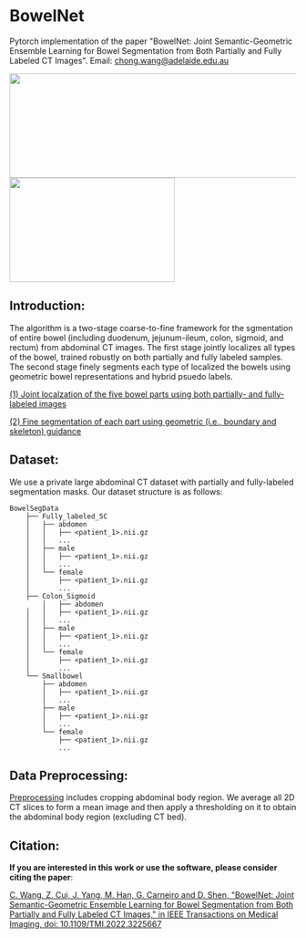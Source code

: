 # BowelNet


Pytorch implementation of the paper "BowelNet: Joint Semantic-Geometric Ensemble Learning for Bowel Segmentation from Both Partially and Fully Labeled CT Images". Email: chong.wang@adelaide.edu.au

<img width="523" height="183" src="https://github.com/runningcw/BowelNet/blob/master/bowel_fineseg/arch/pipeline.png"/></dev>
<img width="290" height="183" src="https://github.com/runningcw/BowelNet/blob/master/bowel_fineseg/arch/segmentors.png"/></dev>


## Introduction:

The algorithm is a two-stage coarse-to-fine framework for the sgmentation of entire bowel (including duodenum, jejunum-ileum, colon, sigmoid, and rectum) from abdominal CT images. The first stage jointly localizes all types of the bowel, trained robustly on both partially and fully labeled samples. The second stage finely segments each type of localized the bowels using geometric bowel representations and hybrid psuedo labels.

[(1) Joint localzation of the five bowel parts using both partially- and fully-labeled images](https://github.com/runningcw/BowelNet/tree/master/bowel_coarseseg)

[(2) Fine segmentation of each part using geometric (i.e., boundary and skeleton) guidance](https://github.com/runningcw/BowelNet/tree/master/bowel_fineseg)


## Dataset:

We use a private large abdominal CT dataset with partially and fully-labeled segmentation masks. Our dataset structure is as follows:

```
BowelSegData
	├── Fully_labeled_5C
	│	├── abdomen
	│	│   ├── <patient_1>.nii.gz
	│	│   ...
	│	├── male
	│	│   ├── <patient_1>.nii.gz
	│	│   ...
	│	└── female
	│	    ├── <patient_1>.nii.gz
	│	    ...
	├── Colon_Sigmoid
        │	├── abdomen
	│	│   ├── <patient_1>.nii.gz
	│	│   ...
	│	├── male
	│	│   ├── <patient_1>.nii.gz
	│	│   ...
	│	└── female
	│	    ├── <patient_1>.nii.gz
	│	    ...
	└── Smallbowel
	 	├── abdomen
	 	│   ├── <patient_1>.nii.gz
	 	│   ...
	 	├── male
	 	│   ├── <patient_1>.nii.gz
	  	│   ...
	 	└── female
	 	    ├── <patient_1>.nii.gz
	 	    ...
```

## Data Preprocessing:

[Preprocessing](https://github.com/runningcw/BowelNet/blob/master/bowel_coarseseg/preprocessing.py) includes cropping abdominal body region. We average all 2D CT slices to form a mean image and then apply a thresholding on it to obtain the abdominal body region (excluding CT bed).


## Citation:
__If you are interested in this work or use the software, please consider citing the paper__:

[C. Wang, Z. Cui, J. Yang, M. Han, G. Carneiro and D. Shen, "BowelNet: Joint Semantic-Geometric Ensemble Learning for Bowel Segmentation from Both Partially and Fully Labeled CT Images," in IEEE Transactions on Medical Imaging, doi: 10.1109/TMI.2022.3225667](https://ieeexplore.ieee.org/document/9966840)
